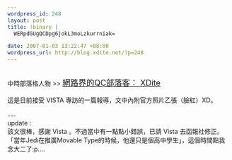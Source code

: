 ```yaml
--- 
wordpress_id: 248
layout: post
title: !binary |
  WERpdGUgQCDpg6jokL3moLzkurrniak=

date: 2007-01-03 13:22:47 +08:00
wordpress_url: http://blog.xdite.net/?p=248
---
```

<br />中時部落格人物 &gt;&gt; <font size="4"><a href="http://blogger.chinatimes.com/blognews/archive/2007/01/03/140746.aspx">網路界的QC部落客： XDite</a></font><br /><br />這是日前接受 VISTA 專訪的一篇報導，文中內附官方照片乙張（臉紅）XD。<br /><br />---<br />update :<br />該文很棒，感謝 Vista 。不過當中有一點點小錯誤，已請 Vista 去函報社修正。「當年Jedi在推廣Movable Type的時候，他還只是個高中學生」，這個時間點我念大二了:p....
